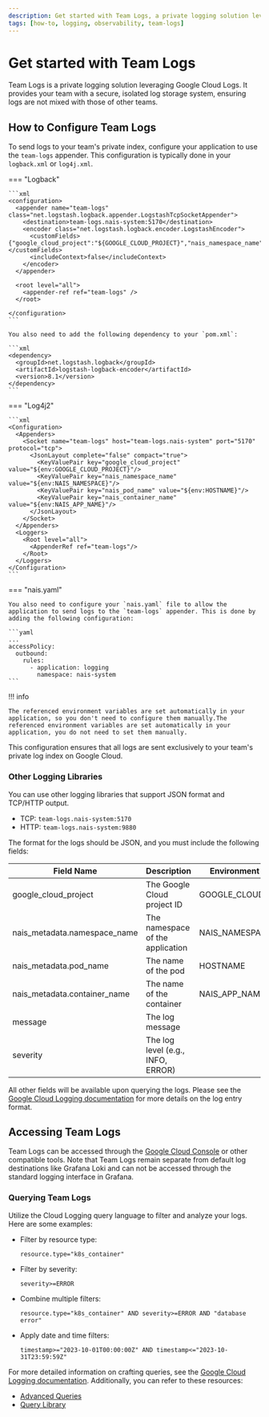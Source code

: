 ```yaml
---
description: Get started with Team Logs, a private logging solution leveraging Google Cloud Logs.
tags: [how-to, logging, observability, team-logs]
---
```


# Get started with Team Logs

Team Logs is a private logging solution leveraging Google Cloud Logs. It provides your team with a secure, isolated log storage system, ensuring logs are not mixed with those of other teams.

## How to Configure Team Logs

To send logs to your team's private index, configure your application to use the `team-logs` appender. This configuration is typically done in your `logback.xml` or `log4j.xml`.

=== "Logback"

    ```xml
    <configuration>
      <appender name="team-logs" class="net.logstash.logback.appender.LogstashTcpSocketAppender">
        <destination>team-logs.nais-system:5170</destination>
        <encoder class="net.logstash.logback.encoder.LogstashEncoder">
          <customFields>{"google_cloud_project":"${GOOGLE_CLOUD_PROJECT}","nais_namespace_name":"${NAIS_NAMESPACE}","nais_pod_name":"${HOSTNAME}","nais_container_name":"${NAIS_APP_NAME}"}}</customFields>
          <includeContext>false</includeContext>
        </encoder>
      </appender>

      <root level="all">
        <appender-ref ref="team-logs" />
      </root>

    </configuration>
    ```

    You also need to add the following dependency to your `pom.xml`:

    ```xml
    <dependency>
      <groupId>net.logstash.logback</groupId>
      <artifactId>logstash-logback-encoder</artifactId>
      <version>8.1</version>
    </dependency>
    ```

=== "Log4j2"

    ```xml
    <Configuration>
      <Appenders>
        <Socket name="team-logs" host="team-logs.nais-system" port="5170" protocol="tcp">
          <JsonLayout complete="false" compact="true">
            <KeyValuePair key="google_cloud_project" value="${env:GOOGLE_CLOUD_PROJECT}"/>
            <KeyValuePair key="nais_namespace_name" value="${env:NAIS_NAMESPACE}"/>
            <KeyValuePair key="nais_pod_name" value="${env:HOSTNAME}"/>
            <KeyValuePair key="nais_container_name" value="${env:NAIS_APP_NAME}"/>
          </JsonLayout>
        </Socket>
      </Appenders>
      <Loggers>
        <Root level="all">
          <AppenderRef ref="team-logs"/>
        </Root>
      </Loggers>
    </Configuration>
    ```

=== "nais.yaml"

    You also need to configure your `nais.yaml` file to allow the application to send logs to the `team-logs` appender. This is done by adding the following configuration:

    ```yaml
    ...
    accessPolicy:
      outbound:
        rules:
          - application: logging
            namespace: nais-system
    ```

!!! info

    The referenced environment variables are set automatically in your application, so you don't need to configure them manually.The referenced environment variables are set automatically in your application, you do not need to set them manually.

This configuration ensures that all logs are sent exclusively to your team's private log index on Google Cloud.

### Other Logging Libraries

You can use other logging libraries that support JSON format and TCP/HTTP output.

* TCP: `team-logs.nais-system:5170`
* HTTP: `team-logs.nais-system:9880`

The format for the logs should be JSON, and you must include the following fields:

| Field Name                   | Description                       | Environment Variable |
| ---------------------------- | --------------------------------- | -------------------- |
| google_cloud_project         | The Google Cloud project ID       | GOOGLE_CLOUD_PROJECT |
| nais_metadata.namespace_name | The namespace of the application  | NAIS_NAMESPACE       |
| nais_metadata.pod_name       | The name of the pod               | HOSTNAME             |
| nais_metadata.container_name | The name of the container         | NAIS_APP_NAME        |
| message                      | The log message                   |                      |
| severity                     | The log level (e.g., INFO, ERROR) |                      |

All other fields will be available upon querying the logs. Please see the [Google Cloud Logging documentation](https://cloud.google.com/logging/docs/reference/v2/rest/v2/LogEntry) for more details on the log entry format.

## Accessing Team Logs

Team Logs can be accessed through the [Google Cloud Console](https://console.cloud.google.com/logs/query) or other compatible tools. Note that Team Logs remain separate from default log destinations like Grafana Loki and can not be accessed through the standard logging interface in Grafana.

### Querying Team Logs

Utilize the Cloud Logging query language to filter and analyze your logs. Here are some examples:

* Filter by resource type:

  ```
  resource.type="k8s_container"
  ```

- Filter by severity:

  ```
  severity>=ERROR
  ```

- Combine multiple filters:

  ```
  resource.type="k8s_container" AND severity>=ERROR AND "database error"
  ```

- Apply date and time filters:

  ```
  timestamp>="2023-10-01T00:00:00Z" AND timestamp<="2023-10-31T23:59:59Z"
  ```

For more detailed information on crafting queries, see the [Google Cloud Logging documentation](https://cloud.google.com/logging/docs/view/logging-query-language). Additionally, you can refer to these resources:

  - [Advanced Queries](https://cloud.google.com/logging/docs/view/advanced-queries)
  - [Query Library](https://cloud.google.com/logging/docs/view/query-library)
